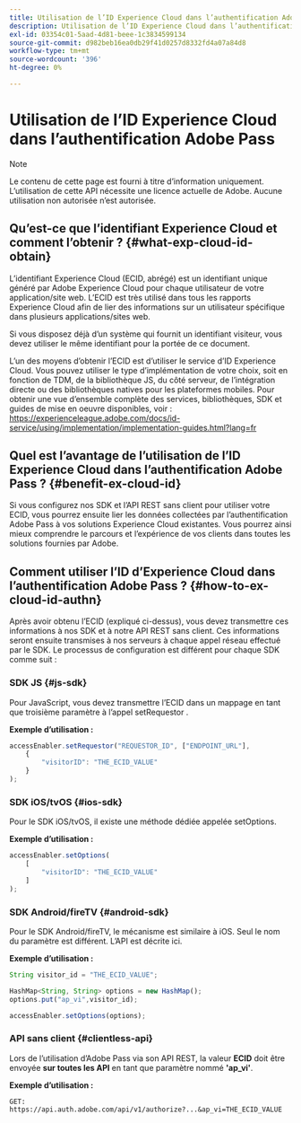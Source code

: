 ```yaml
---
title: Utilisation de l’ID Experience Cloud dans l’authentification Adobe Pass
description: Utilisation de l’ID Experience Cloud dans l’authentification Adobe Pass
exl-id: 03354c01-5aad-4d81-beee-1c3834599134
source-git-commit: d982beb16ea0db29f41d0257d8332fd4a07a84d8
workflow-type: tm+mt
source-wordcount: '396'
ht-degree: 0%

---
```


# Utilisation de l’ID Experience Cloud dans l’authentification Adobe Pass

>[!NOTE]
>
>Le contenu de cette page est fourni à titre d’information uniquement. L’utilisation de cette API nécessite une licence actuelle de Adobe. Aucune utilisation non autorisée n’est autorisée.

## Qu’est-ce que l’identifiant Experience Cloud et comment l’obtenir ? {#what-exp-cloud-id-obtain}

L’identifiant Experience Cloud (ECID, abrégé) est un identifiant unique généré par Adobe Experience Cloud pour chaque utilisateur de votre application/site web. L’ECID est très utilisé dans tous les rapports Experience Cloud afin de lier des informations sur un utilisateur spécifique dans plusieurs applications/sites web.

Si vous disposez déjà d’un système qui fournit un identifiant visiteur, vous devez utiliser le même identifiant pour la portée de ce document.

L’un des moyens d’obtenir l’ECID est d’utiliser le service d’ID Experience Cloud. Vous pouvez utiliser le type d’implémentation de votre choix, soit en fonction de TDM, de la bibliothèque JS, du côté serveur, de l’intégration directe ou des bibliothèques natives pour les plateformes mobiles. Pour obtenir une vue d’ensemble complète des services, bibliothèques, SDK et guides de mise en oeuvre disponibles, voir : <https://experienceleague.adobe.com/docs/id-service/using/implementation/implementation-guides.html?lang=fr>

## Quel est l’avantage de l’utilisation de l’ID Experience Cloud dans l’authentification Adobe Pass ? {#benefit-ex-cloud-id}

Si vous configurez nos SDK et l’API REST sans client pour utiliser votre ECID, vous pourrez ensuite lier les données collectées par l’authentification Adobe Pass à vos solutions Experience Cloud existantes. Vous pourrez ainsi mieux comprendre le parcours et l’expérience de vos clients dans toutes les solutions fournies par Adobe.

## Comment utiliser l’ID d’Experience Cloud dans l’authentification Adobe Pass ? {#how-to-ex-cloud-id-authn}

Après avoir obtenu l’ECID (expliqué ci-dessus), vous devez transmettre ces informations à nos SDK et à notre API REST sans client. Ces informations seront ensuite transmises à nos serveurs à chaque appel réseau effectué par le SDK. Le processus de configuration est différent pour chaque SDK comme suit :

### SDK JS {#js-sdk}

Pour JavaScript, vous devez transmettre l’ECID dans un mappage en tant que troisième paramètre à l’appel setRequestor .

**Exemple d’utilisation :**

```JavaScript
accessEnabler.setRequestor("REQUESTOR_ID", ["ENDPOINT_URL"],
    {
        "visitorID": "THE_ECID_VALUE"
    }
);
```

### SDK iOS/tvOS {#ios-sdk}

Pour le SDK iOS/tvOS, il existe une méthode dédiée appelée setOptions.

**Exemple d’utilisation :**

```JavaScript
accessEnabler.setOptions(
    [
        "visitorID": "THE_ECID_VALUE"
    ]
);
```

### SDK Android/fireTV {#android-sdk}

Pour le SDK Android/fireTV, le mécanisme est similaire à iOS. Seul le nom du paramètre est différent. L’API est décrite ici.

**Exemple d’utilisation :**

```JavaScript
String visitor_id = "THE_ECID_VALUE";

HashMap<String, String> options = new HashMap();
options.put("ap_vi",visitor_id);

accessEnabler.setOptions(options);
```

### API sans client {#clientless-api}

Lors de l’utilisation d’Adobe Pass via son API REST, la valeur **ECID** doit être envoyée **sur toutes les API** en tant que paramètre nommé **&#39;ap_vi&#39;**.

**Exemple d’utilisation :**

`GET: https://api.auth.adobe.com/api/v1/authorize?...&ap_vi=THE_ECID_VALUE`
